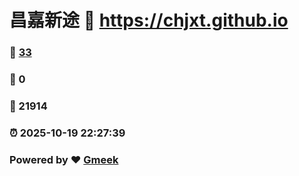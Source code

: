 # 昌嘉新途 :link: https://chjxt.github.io 
### :page_facing_up: [33](https://chjxt.github.io/tag.html) 
### :speech_balloon: 0 
### :hibiscus: 21914 
### :alarm_clock: 2025-10-19 22:27:39 
### Powered by :heart: [Gmeek](https://github.com/Meekdai/Gmeek)
